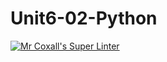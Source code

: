 # Unit6-02-Python
[![Mr Coxall's Super Linter](https://github.com/ICS3U-C-Programming-JulienL/Unit6-02-Python/workflows/Mr%20Coxall's%20Super%20Linter/badge.svg)](https://github.com/ICS3U-C-Programming-JulienL/Unit6-02-Python/actions/)
